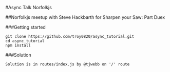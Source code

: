 #Async Talk Norfolkjs

##Norfolkjs meetup with Steve Hackbarth for Sharpen your Saw: Part Duex

###Getting started

```
git clone https://github.com/troy0820/async_tutorial.git
cd async_tutorial
npm install
````


###Solution
```
Solution is in routes/index.js by @tjwebb on '/' route
```

